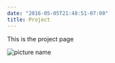 ```yaml
---
date: "2016-05-05T21:48:51-07:00"
title: Project
---
```


This is the project page

![picture name](path/to/image)
